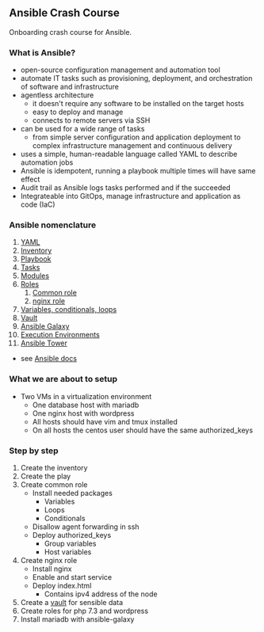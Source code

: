 ## Ansible Crash Course

Onboarding crash course for Ansible.

### What is Ansible?

- open-source configuration management and automation tool
- automate IT tasks such as provisioning, deployment, and orchestration of software and infrastructure
- agentless architecture
  - it doesn't require any software to be installed on the target hosts
  - easy to deploy and manage
  - connects to remote servers via SSH
- can be used for a wide range of tasks
  - from simple server configuration and application deployment to complex infrastructure management and continuous delivery
- uses a simple, human-readable language called YAML to describe automation jobs
- Ansible is idempotent, running a playbook multiple times will have same effect
- Audit trail as Ansible logs tasks performed and if the succeeded
- Integrateable into GitOps, manage infrastructure and application as code (IaC)
### Ansible nomenclature

1. [YAML](yaml.md)
1. [Inventory](inventory.md)
1. [Playbook](play.md)
1. [Tasks](tasks.md)
1. [Modules](modules.md)
1. [Roles](roles.md)
   1. [Common role](role-common.md)
   1. [nginx role](role-nginx.md)
1. [Variables, conditionals, loops](variables_conditionals_loops.md)
1. [Vault](vault.md)
1. [Ansible Galaxy](ansible-galaxy.md)
1. [Execution Environments](execution-environments.md)
1. [Ansible Tower](ansible-tower.md)

- see [Ansible docs](https://docs.ansible.com/ansible/latest/getting_started/basic_concepts.html)

### What we are about to setup

- Two VMs in a virtualization environment
    - One database host with mariadb
    - One nginx host with wordpress
    - All hosts should have vim and tmux installed
    - On all hosts the centos user should have the same authorized_keys

### Step by step

1. Create the inventory
1. Create the play
1. Create common role
    - Install needed packages
        - Variables
        - Loops
        - Conditionals
    - Disallow agent forwarding in ssh
    - Deploy authorized_keys
        - Group variables
        - Host variables
1. Create nginx role
    - Install nginx
    - Enable and start service
    - Deploy index.html
        - Contains ipv4 address of the node
1. Create a [vault](vault.md) for sensible data
1. Create roles for php 7.3 and wordpress
1. Install mariadb with ansible-galaxy
